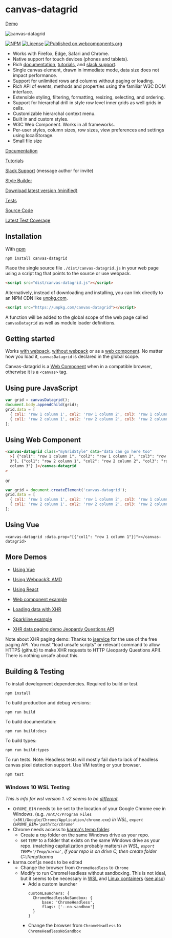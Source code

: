 # canvas-datagrid

[Demo](https://canvas-datagrid.js.org/examples/create-new-grid)

![canvas-datagrid](https://canvas-datagrid.js.org/assets/images/datagrid1-a4d23a352c39919c40450d272a1cd4bd.png)

[![NPM](https://img.shields.io/npm/v/canvas-datagrid.svg)](https://www.npmjs.com/package/canvas-datagrid)
[![License](https://img.shields.io/badge/License-BSD%203--Clause-blue.svg)](https://opensource.org/licenses/BSD-3-Clause)
[![Published on webcomponents.org](https://img.shields.io/badge/webcomponents.org-published-blue.svg)](https://www.webcomponents.org/element/TonyGermaneri/canvas-datagrid)

- Works with Firefox, Edge, Safari and Chrome.
- Native support for touch devices (phones and tablets).
- Rich [documentation](https://canvas-datagrid.js.org/), [tutorials](https://canvas-datagrid.js.org/#tutorials), and [slack support](https://canvas-datagrid.slack.com/).
- Single canvas element, drawn in immediate mode, data size does not impact performance.
- Support for unlimited rows and columns without paging or loading.
- Rich API of events, methods and properties using the familiar W3C DOM interface.
- Extensible styling, filtering, formatting, resizing, selecting, and ordering.
- Support for hierarchal drill in style row level inner grids as well grids in cells.
- Customizable hierarchal context menu.
- Built in and custom styles.
- W3C Web Component. Works in all frameworks.
- Per-user styles, column sizes, row sizes, view preferences and settings using localStorage.
- Small file size

[Documentation](https://canvas-datagrid.js.org/)

[Tutorials](https://canvas-datagrid.js.org/#tutorials)

[Slack Support](https://canvas-datagrid.slack.com/) (message author for invite)

[Style Builder](https://canvas-datagrid.js.org/styleBuilder.html)

[Download latest version (minified)](https://canvas-datagrid.js.org/canvas-datagrid.js)

[Tests](https://canvas-datagrid.js.org/test/tests.html)

[Source Code](https://github.com/TonyGermaneri/canvas-datagrid)

[Latest Test Coverage](https://canvas-datagrid.js.org/build/report/lcov-report/index.html)

## Installation

With [npm](https://www.npmjs.com/package/canvas-datagrid)

```console
npm install canvas-datagrid
```

Place the single source file `./dist/canvas-datagrid.js` in your web page using a script tag that points to the source or use webpack.

```html
<script src="dist/canvas-datagrid.js"></script>
```

Alternatively, instead of downloading and installing, you can link directly to an NPM CDN like [unpkg.com](https://unpkg.com).

```html
<script src="https://unpkg.com/canvas-datagrid"></script>
```

A function will be added to the global scope of the web page called `canvasDatagrid` as well as module loader definitions.

## Getting started

Works [with webpack](https://canvas-datagrid.js.org/amdDemo.html), [without webpack](https://canvas-datagrid.js.org/demo.html) or as a [web component](https://canvas-datagrid.js.org/webcomponentDemo.html).
No matter how you load it, `canvasDatagrid` is declared in the global scope.

Canvas-datagrid is a [Web Component](https://www.webcomponents.org/element/TonyGermaneri/canvas-datagrid) when
in a compatible browser, otherwise it is a `<canvas>` tag.

## Using pure JavaScript

```js
var grid = canvasDatagrid();
document.body.appendChild(grid);
grid.data = [
  { col1: 'row 1 column 1', col2: 'row 1 column 2', col3: 'row 1 column 3' },
  { col1: 'row 2 column 1', col2: 'row 2 column 2', col3: 'row 2 column 3' },
];
```

## Using Web Component

<!--
```
<custom-element-demo>
  <template>
    <script src="https://canvas-datagrid.js.org/canvas-datagrid.debug.js"></script>
    <div style="height: 300px;"><next-code-block></next-code-block></div>
  </template>
</custom-element-demo>
```
-->

```html
<canvas-datagrid class="myGridStyle" data="data can go here too"
  >[ {"col1": "row 1 column 1", "col2": "row 1 column 2", "col3": "row 1 column
  3"}, {"col1": "row 2 column 1", "col2": "row 2 column 2", "col3": "row 2
  column 3"} ]</canvas-datagrid
>
```

or

```js
var grid = document.createElement('canvas-datagrid');
grid.data = [
  { col1: 'row 1 column 1', col2: 'row 1 column 2', col3: 'row 1 column 3' },
  { col1: 'row 2 column 1', col2: 'row 2 column 2', col3: 'row 2 column 3' },
];
```

## Using Vue

```vue
<canvas-datagrid :data.prop="[{"col1": "row 1 column 1"}]"></canvas-datagrid>
```

## More Demos

- [Using Vue](https://canvas-datagrid.js.org/vueExample.html)

- [Using Webpack3: AMD](https://canvas-datagrid.js.org/amdDemo.html)

- [Using React](https://canvas-datagrid.js.org/reactExample.html)

- [Web component example](https://canvas-datagrid.js.org/webcomponentDemo.html)

- [Loading data with XHR](https://canvas-datagrid.js.org/demo.html)

- [Sparkline example](https://canvas-datagrid.js.org/sparklineDemo.html)

- [XHR data paging demo Jeopardy Questions API](https://canvas-datagrid.js.org/xhrPagingDemo.html)

Note about XHR paging demo: Thanks to [jservice](http://jservice.io/) for the use of the free paging API. You must "load unsafe scripts" or relevant command to allow HTTPS (github) to make XHR requests to HTTP (Jeopardy Questions API). There is nothing unsafe about this.

## Building & Testing

To install development dependencies. Required to build or test.

    npm install

To build production and debug versions:

    npm run build

To build documentation:

    npm run build:docs

To build types:

    npm run build:types

To run tests. Note: Headless tests will mostly fail due to lack of headless canvas pixel detection support. Use VM testing or your browser.

    npm test

### Windows 10 WSL Testing
*This is info for wsl version 1. v2 seems to be [different](https://dev.to/davelsan/comment/nnf5).*

- `CHROME_BIN` needs to be set to the location of your Google Chrome exe in Windows. (e.g. `/mnt/c/Program Files (x86)/Google/Chrome/Application/chrome.exe`)
   *in WSL, `export CHROME_BIN='path/to/chrome'`*
- Chrome needs access to [karma's temp folder](https://stackoverflow.com/a/56204265/292067).
  - Create a `tmp` folder on the same Windows drive as your repo.
  - set `TEMP` to a folder that exists on the same Windows drive as your repo. (matching capitalization probably matters)
    *in WSL, `export TEMP='/Temp/karma'`, if your repo is on drive C, then create folder C:\Temp\karma*
- karma.conf.js needs to be edited
  - Change the browser from `ChromeHeadless` to `Chrome`
  - Modify to run ChromeHeadless without sandboxing. This is not ideal, but it seems to be necessary in [WSL](https://github.com/microsoft/WSL/issues/3282) and [Linux containers](https://docs.travis-ci.com/user/chrome#sandboxing) ([see also](https://github.com/karma-runner/karma-chrome-launcher/issues/158#issuecomment-339265457))
    - Add a custom launcher
      ```
      customLaunchers: {
        ChromeHeadlessNoSandbox: {
            base: 'ChromeHeadless',
            flags: ['--no-sandbox']
        }
      }
      ```
    - Change the browser from `ChromeHeadless` to `ChromeHeadlessNoSandbox`
